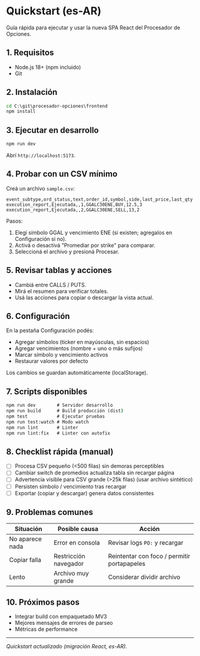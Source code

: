 # Quickstart (es-AR)

Guía rápida para ejecutar y usar la nueva SPA React del Procesador de Opciones.

## 1. Requisitos

- Node.js 18+ (npm incluido)
- Git

## 2. Instalación

```cmd
cd C:\git\procesador-opciones\frontend
npm install
```

## 3. Ejecutar en desarrollo

```cmd
npm run dev
```

Abrí `http://localhost:5173`.

## 4. Probar con un CSV mínimo

Creá un archivo `sample.csv`:
```
event_subtype,ord_status,text,order_id,symbol,side,last_price,last_qty
execution_report,Ejecutada,,1,GGALC30ENE,BUY,12.5,3
execution_report,Ejecutada,,2,GGALC30ENE,SELL,13,2
```

Pasos:
1. Elegí símbolo GGAL y vencimiento ENE (si existen; agregalos en Configuración si no).
2. Activá o desactivá "Promediar por strike" para comparar.
3. Seleccioná el archivo y presioná Procesar.

## 5. Revisar tablas y acciones

- Cambiá entre CALLS / PUTS.
- Mirá el resumen para verificar totales.
- Usá las acciones para copiar o descargar la vista actual.

## 6. Configuración

En la pestaña Configuración podés:
- Agregar símbolos (ticker en mayúsculas, sin espacios)
- Agregar vencimientos (nombre + uno o más sufijos)
- Marcar símbolo y vencimiento activos
- Restaurar valores por defecto

Los cambios se guardan automáticamente (localStorage).

## 7. Scripts disponibles

```cmd
npm run dev        # Servidor desarrollo
npm run build      # Build producción (dist)
npm test           # Ejecutar pruebas
npm run test:watch # Modo watch
npm run lint       # Linter
npm run lint:fix   # Linter con autofix
```

## 8. Checklist rápida (manual)

- [ ] Procesa CSV pequeño (<500 filas) sin demoras perceptibles
- [ ] Cambiar switch de promedios actualiza tabla sin recargar página
- [ ] Advertencia visible para CSV grande (>25k filas) (usar archivo sintético)
- [ ] Persisten símbolo / vencimiento tras recargar
- [ ] Exportar (copiar y descargar) genera datos consistentes

## 9. Problemas comunes

| Situación | Posible causa | Acción |
|-----------|---------------|-------|
| No aparece nada | Error en consola | Revisar logs `PO:` y recargar |
| Copiar falla | Restricción navegador | Reintentar con foco / permitir portapapeles |
| Lento | Archivo muy grande | Considerar dividir archivo |

## 10. Próximos pasos

- Integrar build con empaquetado MV3
- Mejores mensajes de errores de parseo
- Métricas de performance

---
_Quickstart actualizado (migración React, es-AR)._ 
